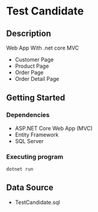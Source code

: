 # Test Candidate


## Description
Web App With .net core MVC
* Customer Page
* Product Page
* Order Page
* Order Detail Page

## Getting Started

### Dependencies

* ASP.NET Core Web App (MVC)
* Entity Framework
* SQL Server

### Executing program

```
dotnet run
```

## Data Source

* TestCandidate.sql
